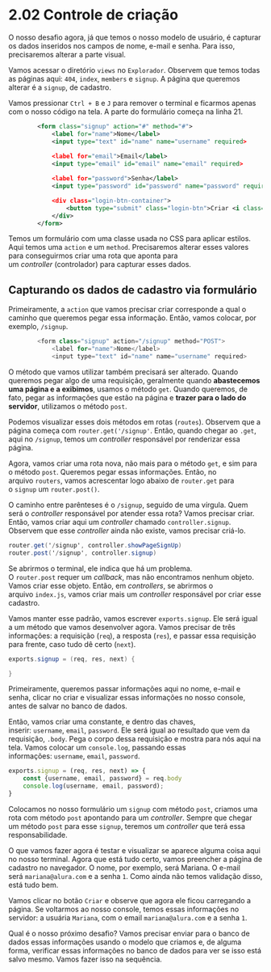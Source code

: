 # 2.02 Controle de criação
O nosso desafio agora, já que temos o nosso modelo de usuário, é capturar os dados inseridos nos campos de nome, e-mail e senha. Para isso, precisaremos alterar a parte visual.

Vamos acessar o diretório `views` no `Explorador`. Observem que temos todas as páginas aqui: `404`, `index`, `members` e `signup`. A página que queremos alterar é a `signup`, de cadastro.

Vamos pressionar `Ctrl + B` e `J` para remover o terminal e ficarmos apenas com o nosso código na tela. A parte do formulário começa na linha 21.

```xml
        <form class="signup" action="#" method="#">
            <label for="name">Nome</label>
            <input type="text" id="name" name="username" required>
            
            <label for="email">Email</label>
            <input type="email" id="email" name="email" required>

            <label for="password">Senha</label>
            <input type="password" id="password" name="password" required>

            <div class="login-btn-container">
                <button type="submit" class="login-btn">Criar <i class="arrow fas fa-arrow-right"></i></button>
            </div>
        </form>
```

Temos um formulário com uma classe usada no CSS para aplicar estilos. Aqui temos uma `action` e um `method`. Precisaremos alterar esses valores para conseguirmos criar uma rota que aponta para um _controller_ (controlador) para capturar esses dados.

## Capturando os dados de cadastro via formulário

Primeiramente, a `action` que vamos precisar criar corresponde a qual o caminho que queremos pegar essa informação. Então, vamos colocar, por exemplo, `/signup`.

```javascript
        <form class="signup" action="/signup" method="POST">
            <label for="name">Nome</label>
            <input type="text" id="name" name="username" required>
```

O método que vamos utilizar também precisará ser alterado. Quando queremos pegar algo de uma requisição, geralmente quando **abastecemos uma página e a exibimos**, usamos o método `get`. Quando queremos, de fato, pegar as informações que estão na página e **trazer para o lado do servidor**, utilizamos o método `post`.

Podemos visualizar esses dois métodos em rotas (`routes`). Observem que a página começa com `router.get('/signup'`. Então, quando chegar ao `.get`, aqui no `/signup`, temos um _controller_ responsável por renderizar essa página.

Agora, vamos criar uma rota nova, não mais para o método `get`, e sim para o método `post`. Queremos pegar essas informações. Então, no arquivo `routers`, vamos acrescentar logo abaixo de `router.get` para o `signup` um `router.post()`.

O caminho entre parênteses é o `/signup`, seguido de uma vírgula. Quem será o _controller_ responsável por atender essa rota? Vamos precisar criar. Então, vamos criar aqui um _controller_ chamado `controller.signup`. Observem que esse _controller_ ainda não existe, vamos precisar criá-lo.

```csharp
router.get('/signup', controller.showPageSignUp)
router.post('/signup', controller.signup)
```

Se abrirmos o terminal, ele indica que há um problema. O `router.post` requer um _callback_, mas não encontramos nenhum objeto. Vamos criar esse objeto. Então, em _controllers_, se abrirmos o arquivo `index.js`, vamos criar mais um _controller_ responsável por criar esse cadastro.

Vamos manter esse padrão, vamos escrever `exports.signup`. Ele será igual a um método que vamos desenvolver agora. Vamos precisar de três informações: a requisição (`req`), a resposta (`res`), e passar essa requisição para frente, caso tudo dê certo (`next`).

```java
exports.signup = (req, res, next) {

}
```

Primeiramente, queremos passar informações aqui no nome, e-mail e senha, clicar no criar e visualizar essas informações no nosso console, antes de salvar no banco de dados.

Então, vamos criar uma constante, e dentro das chaves, inserir: `username`, `email`, `password`. Ele será igual ao resultado que vem da requisição, `.body`. Pega o corpo dessa requisição e mostra para nós aqui na tela. Vamos colocar um `console.log`, passando essas informações: `username`, `email`, `password`.

```javascript
exports.signup = (req, res, next) => {
    const {username, email, password} = req.body
    console.log(username, email, password);
}
```

Colocamos no nosso formulário um `signup` com método `post`, criamos uma rota com método `post` apontando para um _controller_. Sempre que chegar um método `post` para esse `signup`, teremos um _controller_ que terá essa responsabilidade.

O que vamos fazer agora é testar e visualizar se aparece alguma coisa aqui no nosso terminal. Agora que está tudo certo, vamos preencher a página de cadastro no navegador. O nome, por exemplo, será Mariana. O e-mail será `mariana@alura.com` e a senha `1`. Como ainda não temos validação disso, está tudo bem.

Vamos clicar no botão `Criar` e observe que agora ele ficou carregando a página. Se voltarmos ao nosso console, temos essas informações no servidor: a usuária `Mariana`, com o email `mariana@alura.com` e a senha `1`.

Qual é o nosso próximo desafio? Vamos precisar enviar para o banco de dados essas informações usando o modelo que criamos e, de alguma forma, verificar essas informações no banco de dados para ver se isso está salvo mesmo. Vamos fazer isso na sequência.